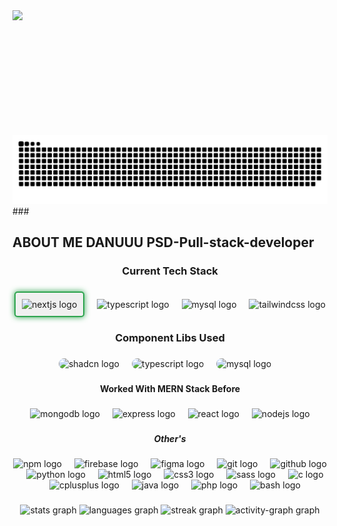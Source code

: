 
<br clear="both">
<div align="center">
<img align="left" height="200" src="https://avatars.githubusercontent.com/u/144151435?v=4" />

###

<img src="https://raw.githubusercontent.com/danishsheikh1122/danishsheikh1122/output/snake.svg" alt="Snake animation" />

</div>
###

<h2 align="left">ABOUT ME DANUUU PSD-Pull-stack-developer</h2>

###

<h3 align="center">Current Tech Stack</h3>

###

<div align="center">
    <img src="https://img.shields.io/badge/Next.js-000000?logo=nextdotjs&logoColor=white&style=for-the-badge"
        height="40" alt="nextjs logo" style=" border: 2px solid #2ea44f; /* GitHub's Emerald color */
        border-radius: 5px; /* Rounded corners for the border */
        padding: 10px; /* Padding inside the border */
        background-color: #f0f0f0; /* Background color */
        box-shadow: 0 0 10px #2ea44f; /* Silver shadow effect */" />
    <img width="12" />
    <img src="https://img.shields.io/badge/TypeScript-3178C6?logo=typescript&logoColor=white&style=for-the-badge"
        height="40" alt="typescript logo" />
    <img width="12" />
    <img src="https://img.shields.io/badge/MySQL-4479A1?logo=mysql&logoColor=white&style=for-the-badge" height="40"
        alt="mysql logo" />
    <img width="12" />
    <img src="https://img.shields.io/badge/Tailwind CSS-06B6D4?logo=tailwindcss&logoColor=black&style=for-the-badge"
        height="40" alt="tailwindcss logo" />
</div>

###


<h3 align="center">Component Libs Used</h3>

###

<div align="center">
    <img src="https://encrypted-tbn0.gstatic.com/images?q=tbn:ANd9GcTbVPBtEaeukeSDc-taD8CpUcsoZw1_ZFKmqA&s"
        height="40" alt="shadcn logo" style="border-radius: 1rem;" />
    <img width="12" />
    <img src="https://raw.githubusercontent.com/saadeghi/daisyui-images/master/images/daisyui-logo/favicon-192.png"
        height="40" alt="typescript logo" style="border-radius: 1rem;"/>
    <img width="12" />
    <img src="https://avatars.githubusercontent.com/u/75042455?s=200&v=4" height="40"
        alt="mysql logo" style="border-radius: 1rem;"/>
    <img width="12" />
</div>

###

<h4 align="center">Worked With MERN Stack Before</h4>

###

<div align="center">
    <img src="https://skillicons.dev/icons?i=mongodb" height="35" alt="mongodb logo" />
    <img width="12" />
    <img src="https://skillicons.dev/icons?i=express" height="35" alt="express logo" />
    <img width="12" />
    <img src="https://skillicons.dev/icons?i=react" height="35" alt="react logo" />
    <img width="12" />
    <img src="https://skillicons.dev/icons?i=nodejs" height="35" alt="nodejs logo" />
</div>

###

<h5 align="center">Other's</h5>

###

<div align="center">
    <img src="https://cdn.jsdelivr.net/gh/devicons/devicon/icons/npm/npm-original-wordmark.svg" height="25"
        alt="npm logo" />
    <img width="12" />
    <img src="https://skillicons.dev/icons?i=firebase" height="25" alt="firebase logo" />
    <img width="12" />
    <img src="https://skillicons.dev/icons?i=figma" height="25" alt="figma logo" />
    <img width="12" />
    <img src="https://skillicons.dev/icons?i=git" height="25" alt="git logo" />
    <img width="12" />
    <img src="https://skillicons.dev/icons?i=github" height="25" alt="github logo" />
    <img width="12" />
    <img src="https://skillicons.dev/icons?i=py" height="25" alt="python logo" />
    <img width="12" />
    <img src="https://skillicons.dev/icons?i=html" height="25" alt="html5 logo" />
    <img width="12" />
    <img src="https://skillicons.dev/icons?i=css" height="25" alt="css3 logo" />
    <img width="12" />
    <img src="https://skillicons.dev/icons?i=sass" height="25" alt="sass logo" />
    <img width="12" />
    <img src="https://skillicons.dev/icons?i=c" height="25" alt="c logo" />
    <img width="12" />
    <img src="https://cdn.jsdelivr.net/gh/devicons/devicon/icons/cplusplus/cplusplus-original.svg" height="25"
        alt="cplusplus logo" />
    <img width="12" />
    <img src="https://skillicons.dev/icons?i=java" height="25" alt="java logo" />
    <img width="12" />
    <img src="https://skillicons.dev/icons?i=php" height="25" alt="php logo" />
    <img width="12" />
    <img src="https://skillicons.dev/icons?i=bash" height="25" alt="bash logo" />
</div>

###

<div align="center">
    <img src="https://github-readme-stats.vercel.app/api?username=danishsheikh1122&hide_title=false&hide_rank=false&show_icons=true&include_all_commits=true&count_private=true&disable_animations=false&theme=dracula&locale=en&hide_border=false&order=1"
        height="150" alt="stats graph" />
    <img src="https://github-readme-stats.vercel.app/api/top-langs?username=danishsheikh1122&locale=en&hide_title=false&layout=compact&card_width=320&langs_count=5&theme=dracula&hide_border=false&order=2"
        height="150" alt="languages graph" />
    <img src="https://streak-stats.demolab.com?user=danishsheikh1122&locale=en&mode=daily&theme=dracula&hide_border=false&border_radius=5&order=3"
        height="150" alt="streak graph" />
    <img src="https://github-readme-activity-graph.vercel.app/graph?username=danishsheikh1122&radius=16&theme=nightowl&area=true&order=5&color=8bfcab&line=8bfcab&point=ffffff&area_color=8bfcab&hide_border=true&hide_title=true"
        height="300" alt="activity-graph graph" />
</div>

###
